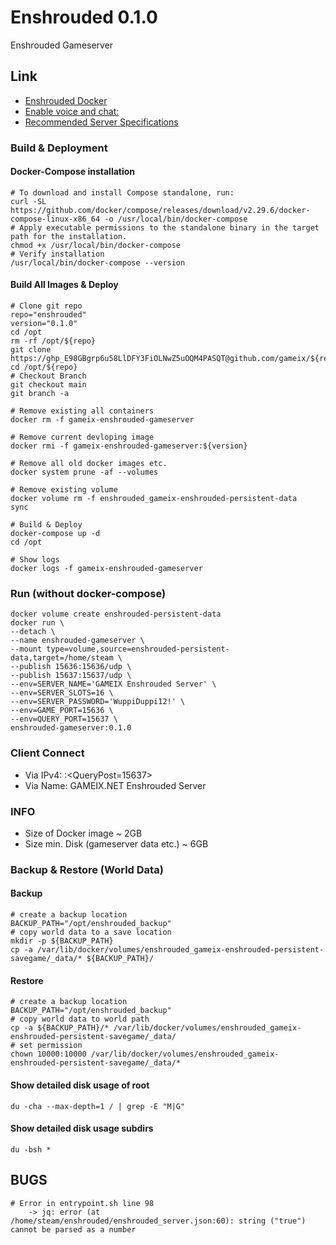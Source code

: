 # Enshrouded 0.1.0
Enshrouded Gameserver

## Link
* [Enshrouded Docker](https://github.com/jsknnr/enshrouded-server)
* [Enable voice and chat:](https://steamcommunity.com/sharedfiles/filedetails/?id=3417090067)
* [Recommended Server Specifications ](https://enshrouded.zendesk.com/hc/en-us/articles/16055628734109-Recommended-Server-Specifications)

### Build & Deployment

#### Docker-Compose installation
    # To download and install Compose standalone, run:
    curl -SL https://github.com/docker/compose/releases/download/v2.29.6/docker-compose-linux-x86_64 -o /usr/local/bin/docker-compose
    # Apply executable permissions to the standalone binary in the target path for the installation.
    chmod +x /usr/local/bin/docker-compose
    # Verify installation
    /usr/local/bin/docker-compose --version

#### Build All Images & Deploy
    # Clone git repo
    repo="enshrouded"
    version="0.1.0"
    cd /opt
    rm -rf /opt/${repo}
    git clone https://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@github.com/gameix/${repo}.git
    cd /opt/${repo}
    # Checkout Branch
    git checkout main
    git branch -a

    # Remove existing all containers
    docker rm -f gameix-enshrouded-gameserver

    # Remove current devloping image
    docker rmi -f gameix-enshrouded-gameserver:${version}
    
    # Remove all old docker images etc.
    docker system prune -af --volumes

    # Remove existing volume
    docker volume rm -f enshrouded_gameix-enshrouded-persistent-data
    sync

    # Build & Deploy 
    docker-compose up -d
    cd /opt
    
    # Show logs
    docker logs -f gameix-enshrouded-gameserver


### Run (without docker-compose)
    docker volume create enshrouded-persistent-data
    docker run \
    --detach \
    --name enshrouded-gameserver \
    --mount type=volume,source=enshrouded-persistent-data,target=/home/steam \
    --publish 15636:15636/udp \
    --publish 15637:15637/udp \
    --env=SERVER_NAME='GAMEIX Enshrouded Server' \
    --env=SERVER_SLOTS=16 \
    --env=SERVER_PASSWORD='WuppiDuppi12!' \
    --env=GAME_PORT=15636 \
    --env=QUERY_PORT=15637 \
    enshrouded-gameserver:0.1.0


### Client Connect
* Via IPv4: <IPv4>:<QueryPost=15637>
* Via Name: GAMEIX.NET Enshrouded Server


### INFO
* Size of Docker image ~ 2GB
* Size min. Disk (gameserver data etc.) ~ 6GB


### Backup & Restore (World Data)
#### Backup
    # create a backup location
    BACKUP_PATH="/opt/enshrouded_backup"
    # copy world data to a save location
    mkdir -p ${BACKUP_PATH}
    cp -a /var/lib/docker/volumes/enshrouded_gameix-enshrouded-persistent-savegame/_data/* ${BACKUP_PATH}/
#### Restore
    # create a backup location
    BACKUP_PATH="/opt/enshrouded_backup"
    # copy world data to world path
    cp -a ${BACKUP_PATH}/* /var/lib/docker/volumes/enshrouded_gameix-enshrouded-persistent-savegame/_data/
    # set permission
    chown 10000:10000 /var/lib/docker/volumes/enshrouded_gameix-enshrouded-persistent-savegame/_data/*

#### Show detailed disk usage of root
    du -cha --max-depth=1 / | grep -E "M|G"

#### Show detailed disk usage subdirs
    du -bsh *

## BUGS
    # Error in entrypoint.sh line 98
        -> jq: error (at /home/steam/enshrouded/enshrouded_server.json:60): string ("true") cannot be parsed as a number
